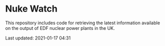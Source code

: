 # Nuke Watch

This repository includes code for retrieving the latest information available on the output of EDF nuclear power plants in the UK.

Last updated: 2021-01-17 04:31